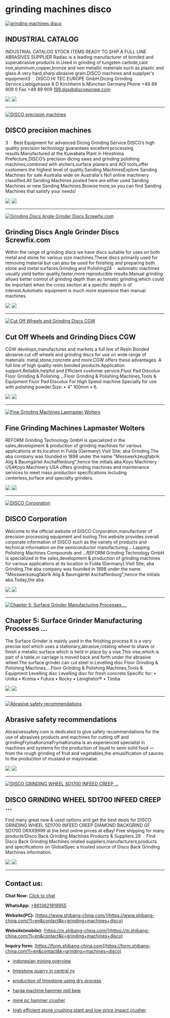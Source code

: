 # grinding machines disco

<a href="https://swt.shibang-china.com/?l=en&img&k=grinding+machines+disco" target="_blank">![grinding machines disco](http://static.shibang-china.com/all-800x300/1341.jpg)</a>

## INDUSTRIAL CATALOG
INDUSTRIAL CATALOG STOCK ITEMS READY TO SHIP.A FULL LINE ABRASIVES SUPPLIER Radiac is a leading manufacturer of bonded and superabrasive products in.Used in grinding of tungsten carbide,cast iron,aluminum,copper,bronze and non metallic materials such as plastic and glass.A very hard,sharp abrasive grain.DISCO machines and supplyer's equipment3&ensp;&#0183;&ensp;DISCO HI TEC EUROPE GmbH.Dicing Grinding Service.Liebigstrasse 8 D Kirchheim b.M&#252;nchen Germany.Phone +49 89 909 0 Fax +49 89 909 199.dgs@discoeurope.com


<a href="https://whatsapp.shibangsoft.com/WhatsApp.php" target="_blank" title="WhatsApp">![](http://static.shibang-china.com/icon/whatsapp.png)</a> <a href="https://swt.shibang-china.com/?l=en&icon&k=grinding+machines+disco" target="_blank">![](http://static.shibang-china.com/icon/chat-en.png)</a>

---

<a href="https://swt.shibang-china.com/?l=en&img&k=grinding+machines+disco" target="_blank">![DISCO precision machines](http://static.shibang-china.com/all-800x300/1088.jpg)</a>

## DISCO precision machines
3&ensp;&#0183;&ensp;Best Equipment for advanced Dicing Grinding Service.DISCO’s high quality precision technology guarantees excellent processing results.Manufactured at the Kuwabata Plant in Hiroshima Prefecture,DISCO’s precision dicing saws and grinding polishing machines,combined with etchers,surface planers and AOI tools,offer customers the highest level of quality.Sanding MachinesExplore Sanding Machines for sale Australia wide on Australia's No1 online machinery classified.All Sanding Machines posted here are either used Sanding Machines or new Sanding Machines.Browse more,so you can find Sanding Machines that satisfy your needs!


<a href="https://whatsapp.shibangsoft.com/WhatsApp.php" target="_blank" title="WhatsApp">![](http://static.shibang-china.com/icon/whatsapp.png)</a> <a href="https://swt.shibang-china.com/?l=en&icon&k=grinding+machines+disco" target="_blank">![](http://static.shibang-china.com/icon/chat-en.png)</a>

---

<a href="https://swt.shibang-china.com/?l=en&img&k=grinding+machines+disco" target="_blank">![Grinding Discs Angle Grinder Discs Screwfix.com](http://static.shibang-china.com/all-800x300/1406.jpg)</a>

## Grinding Discs Angle Grinder Discs Screwfix.com
Within the range of grinding discs we have discs suitable for uses on both metal and stone for various size machines.These discs primarily used for removing material but can also be used for finishing and preparing both stone and metal surfaces.Grinding and Polishing24&ensp;&#0183;&ensp;automatic machines usually yield better quality,faster,more reproducible results.Manual grinding allows better control of grinding depth than au tomatic grinding,which could be important when the cross section at a speciﬁc depth is of interest.Automatic equipment is much more expensive than manual machines.


<a href="https://whatsapp.shibangsoft.com/WhatsApp.php" target="_blank" title="WhatsApp">![](http://static.shibang-china.com/icon/whatsapp.png)</a> <a href="https://swt.shibang-china.com/?l=en&icon&k=grinding+machines+disco" target="_blank">![](http://static.shibang-china.com/icon/chat-en.png)</a>

---

<a href="https://swt.shibang-china.com/?l=en&img&k=grinding+machines+disco" target="_blank">![Cut Off Wheels and Grinding Discs CGW](http://static.shibang-china.com/all-800x300/564.jpg)</a>

## Cut Off Wheels and Grinding Discs CGW
CGW develops,manufactures and markets a full line of Resin Bonded abrasive.cut off wheels and grinding discs for use on wide range of materials: metal,stone,concrete and more.CGW offers these advantages: A full line of high quality resin bonded products.Application support.Reliable,helpful and Efficient customer service.Floor Pad Discolux Floor Grinding &amp; Polishing …Floor Grinding &amp; Polishing Machines,Tools &amp; Equipment Floor Pad Discolux For High Speed machine.Specially for use with polishing powder.Size: • 4&quot; 100mm • 6.


<a href="https://whatsapp.shibangsoft.com/WhatsApp.php" target="_blank" title="WhatsApp">![](http://static.shibang-china.com/icon/whatsapp.png)</a> <a href="https://swt.shibang-china.com/?l=en&icon&k=grinding+machines+disco" target="_blank">![](http://static.shibang-china.com/icon/chat-en.png)</a>

---

<a href="https://swt.shibang-china.com/?l=en&img&k=grinding+machines+disco" target="_blank">![Fine Grinding Machines Lapmaster Wolters](http://static.shibang-china.com/all-800x300/1141.jpg)</a>

## Fine Grinding Machines Lapmaster Wolters
REFORM Grinding Technology GmbH is specialized in the sales,development &amp; production of grinding machines for various applications at its location in Fulda (Germany).Visit Site; aba Grinding.The aba company was founded in 1898 under the name &quot;Messwerkzeugfabrik Alig &amp; Baumg&#228;rtel Aschaffenburg&quot;,hence the initials aba.Koyo Machinery USAKoyo Machinery USA offers grinding machines and maintenance services to meet mass production specifications including centerless,surface and specialty grinders.


<a href="https://whatsapp.shibangsoft.com/WhatsApp.php" target="_blank" title="WhatsApp">![](http://static.shibang-china.com/icon/whatsapp.png)</a> <a href="https://swt.shibang-china.com/?l=en&icon&k=grinding+machines+disco" target="_blank">![](http://static.shibang-china.com/icon/chat-en.png)</a>

---

<a href="https://swt.shibang-china.com/?l=en&img&k=grinding+machines+disco" target="_blank">![DISCO Corporation](http://static.shibang-china.com/all-800x300/1075.jpg)</a>

## DISCO Corporation
Welcome to the official website of DISCO Corporation,manufacturer of precision processing equipment and tooling.This website provides overall corporate information of DISCO such as the variety of products and technical information on the semiconductor manufacturing …Lapping Polishing Machines Compounds and …REFORM Grinding Technology GmbH is specialized in the sales,development &amp; production of grinding machines for various applications at its location in Fulda (Germany).Visit Site; aba Grinding.The aba company was founded in 1898 under the name &quot;Messwerkzeugfabrik Alig &amp; Baumg&#228;rtel Aschaffenburg&quot;,hence the initials aba.Today,the aba.


<a href="https://whatsapp.shibangsoft.com/WhatsApp.php" target="_blank" title="WhatsApp">![](http://static.shibang-china.com/icon/whatsapp.png)</a> <a href="https://swt.shibang-china.com/?l=en&icon&k=grinding+machines+disco" target="_blank">![](http://static.shibang-china.com/icon/chat-en.png)</a>

---

<a href="https://swt.shibang-china.com/?l=en&img&k=grinding+machines+disco" target="_blank">![Chapter 5: Surface Grinder Manufacturing Processes …](http://static.shibang-china.com/all-800x300/1265.jpg)</a>

## Chapter 5: Surface Grinder Manufacturing Processes …
The Surface Grinder is mainly used in the finishing process.It is a very precise tool which uses a stationary,abrasive,rotating wheel to shave or finish a metallic surface which is held in place by a vise.This vise,which is part of a table,or carriage is moved back and forth under the abrasive wheel.The surface grinder can cut steel in.Levelling disc Floor Grinding &amp; Polishing Machines,…Floor Grinding &amp; Polishing Machines,Tools &amp; Equipment Levelling disc Levelling disc for fresh concrete.Specific for: • Unika • Kroma • Futura • Rocky • Levighetor&#174; • Timba


<a href="https://whatsapp.shibangsoft.com/WhatsApp.php" target="_blank" title="WhatsApp">![](http://static.shibang-china.com/icon/whatsapp.png)</a> <a href="https://swt.shibang-china.com/?l=en&icon&k=grinding+machines+disco" target="_blank">![](http://static.shibang-china.com/icon/chat-en.png)</a>

---

<a href="https://swt.shibang-china.com/?l=en&img&k=grinding+machines+disco" target="_blank">![Abrasive safety recommendations](http://static.shibang-china.com/all-800x300/163.jpg)</a>

## Abrasive safety recommendations
Abrasivessafety.com is dedicated to give safety recommendations for the use of abrasives products and machines for cutting off and grindingFrymaKorumaFrymaKoruma is an experienced specialist in machines and systems for the production of liquid to semi solid food — from the rough grinding of fruit and vegetables,the emulsification of sauces to the production of mustard or mayonnaise.


<a href="https://whatsapp.shibangsoft.com/WhatsApp.php" target="_blank" title="WhatsApp">![](http://static.shibang-china.com/icon/whatsapp.png)</a> <a href="https://swt.shibang-china.com/?l=en&icon&k=grinding+machines+disco" target="_blank">![](http://static.shibang-china.com/icon/chat-en.png)</a>

---

<a href="https://swt.shibang-china.com/?l=en&img&k=grinding+machines+disco" target="_blank">![DISCO GRINDING WHEEL SD1700 INFEED CREEP …](http://static.shibang-china.com/all-800x300/1384.jpg)</a>

## DISCO GRINDING WHEEL SD1700 INFEED CREEP …
Find many great new &amp; used options and get the best deals for DISCO GRINDING WHEEL SD1700 INFEED CREEP DIAMOND BACKGRIND GF SD1700 DRXX9999 at the best online prices at eBay! Free shipping for many products!Disco Back Grinding Machines Products &amp; Suppliers.29&ensp;&#0183;&ensp;Find Disco Back Grinding Machines related suppliers,manufacturers,products and specifications on GlobalSpec a trusted source of Disco Back Grinding Machines information.


<a href="https://whatsapp.shibangsoft.com/WhatsApp.php" target="_blank" title="WhatsApp">![](http://static.shibang-china.com/icon/whatsapp.png)</a> <a href="https://swt.shibang-china.com/?l=en&icon&k=grinding+machines+disco" target="_blank">![](http://static.shibang-china.com/icon/chat-en.png)</a>

---
## Contact us:

**Chat Now:** [Click to chat](https://swt.shibang-china.com?l=en&contact&k=grinding+machines+disco)

**WhatsApp:**  [+8613621919955](https://whatsapp.shibangsoft.com/WhatsApp.php)

**Website(PC):** [https://www.shibang-china.com/](https://www.shibang-china.com/?l=en&contact&k=grinding+machines+disco)

**Website(mobile):** [https://m.shibang-china.com/](https://m.shibang-china.com/?l=en&contact&k=grinding+machines+disco)

**Inquiry form:** [https://form.shibang-china.com](https://form.shibang-china.com?l=en&contact&k=grinding+machines+disco)

* [indonesian mining overview](../152/indonesian%20mining%20overview.md)

* [limestone quarry in central ny](../158/limestone%20quarry%20in%20central%20ny.md)

* [production of limestone using dry process](../158/production%20of%20limestone%20using%20dry%20process.md)

* [harga machine hammer mill beje](../156/harga%20machine%20hammer%20mill%20beje.md)

* [mine pc hammer crusher](../156/mine%20pc%20hammer%20crusher.md)

* [high efficient stone crushing plant and low price impact crusher](../152/high%20efficient%20stone%20crushing%20plant%20and%20low%20price%20impact%20crusher.md)